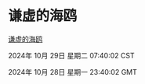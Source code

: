 # 谦虚的海鸥
[谦虚的海鸥](http://219.139.197.74:56308/qxdho/course/base/hotlink/index.php)

2024年 10月 29日 星期二 07:40:02 CST

2024年 10月 28日 星期一 23:40:02 GMT
